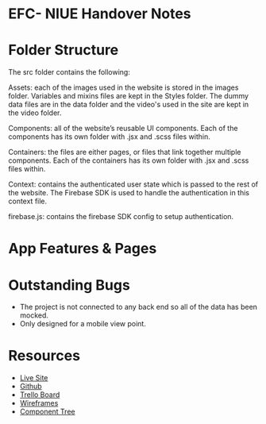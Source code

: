 # EFC- NIUE Handover Notes

# Folder Structure

The src folder contains the following:

Assets: each of the images used in the website is stored in the images folder. Variables and mixins files are kept in the Styles folder. The dummy data files are in the data folder and the video's used in the site are kept in the video folder.

Components: all of the website’s reusable UI components. Each of the components has its own folder with .jsx and .scss files within.

Containers: the files are either pages, or files that link together multiple components. Each of the containers has its own folder with .jsx and .scss files within.

Context: contains the authenticated user state which is passed to the rest of the website. The Firebase SDK is used to handle the authentication in this context file.

firebase.js: contains the firebase SDK config to setup authentication.

# App Features & Pages

# Outstanding Bugs

- The project is not connected to any back end so all of the data has been mocked.
- Only designed for a mobile view point.

# Resources

- [Live Site](https://ecf-future-hub.web.app/)
- [Github](https://github.com/nology-tech/niue-ecf)
- [Trello Board](https://trello.com/b/vXkrNAAj/ecf)
- [Wireframes](https://www.figma.com/file/ImHUEmoFd2UP7xDi1WKHCe/ECF---Future-Hub?node-id=376%3A644)
- [Component Tree](https://app.mural.co/invitation/mural/niueclientproject8578/1656342195507?sender=u0be897b7931cfb00fb096975&key=3719cda3-f1d6-40b9-9d69-4a52d3cc588d)
